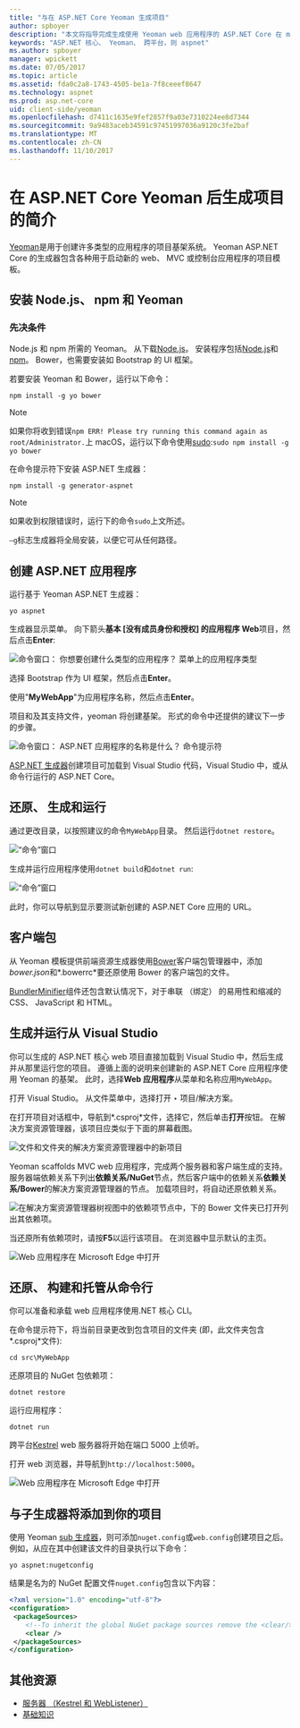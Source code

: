 ```yaml
---
title: "与在 ASP.NET Core Yeoman 生成项目"
author: spboyer
description: "本文将指导完成生成使用 Yeoman web 应用程序的 ASP.NET Core 在 macOS 上的生成器。"
keywords: "ASP.NET 核心、 Yeoman、 跨平台，则 aspnet"
ms.author: spboyer
manager: wpickett
ms.date: 07/05/2017
ms.topic: article
ms.assetid: fda0c2a8-1743-4505-be1a-7f8ceeef8647
ms.technology: aspnet
ms.prod: asp.net-core
uid: client-side/yeoman
ms.openlocfilehash: d7411c1635e9fef2857f9a03e7310224ee8d7344
ms.sourcegitcommit: 9a9483aceb34591c97451997036a9120c3fe2baf
ms.translationtype: MT
ms.contentlocale: zh-CN
ms.lasthandoff: 11/10/2017
---
```

# <a name="introduction-to-building-projects-with-yeoman-in-aspnet-core"></a>在 ASP.NET Core Yeoman 后生成项目的简介

[Yeoman](http://yeoman.io/)是用于创建许多类型的应用程序的项目基架系统。 Yeoman ASP.NET Core 的生成器包含各种用于启动新的 web、 MVC 或控制台应用程序的项目模板。

## <a name="install-nodejs-npm-and-yeoman"></a>安装 Node.js、 npm 和 Yeoman

### <a name="prerequisites"></a>先决条件

Node.js 和 npm 所需的 Yeoman。 从下载[Node.js](https://nodejs.org/)。 安装程序包括[Node.js](https://nodejs.org/)和[npm](https://www.npmjs.com/)。 Bower，也需要安装如 Bootstrap 的 UI 框架。

若要安装 Yeoman 和 Bower，运行以下命令：

```console
npm install -g yo bower
```

>[!Note]
>如果你将收到错误`npm ERR! Please try running this command again as root/Administrator.`上 macOS，运行以下命令使用[sudo](https://developer.apple.com/library/mac/documentation/Darwin/Reference/ManPages/man8/sudo.8.html):`sudo npm install -g yo bower`

在命令提示符下安装 ASP.NET 生成器：

```console
npm install -g generator-aspnet
```

> [!NOTE]
> 如果收到权限错误时，运行下的命令`sudo`上文所述。

`–g`标志生成器将全局安装，以便它可从任何路径。

## <a name="create-an-aspnet-app"></a>创建 ASP.NET 应用程序

运行基于 Yeoman ASP.NET 生成器：

```console
yo aspnet
```

生成器显示菜单。 向下箭头**基本 [没有成员身份和授权] 的应用程序 Web**项目，然后点击**Enter**:

![命令窗口： 你想要创建什么类型的应用程序？ 菜单上的应用程序类型](yeoman/_static/yeoman-yo-aspnet.png)

选择 Bootstrap 作为 UI 框架，然后点击**Enter**。

使用"**MyWebApp**"为应用程序名称，然后点击**Enter**。

项目和及其支持文件，yeoman 将创建基架。 形式的命令中还提供的建议下一步的步骤。

![命令窗口： ASP.NET 应用程序的名称是什么？ 命令提示符](yeoman/_static/yeoman-yo-aspnet-created.png)

[ASP.NET 生成器](https://www.npmjs.com/package/generator-aspnet)创建项目可加载到 Visual Studio 代码，Visual Studio 中，或从命令行运行的 ASP.NET Core。

## <a name="restore-build-and-run"></a>还原、 生成和运行

通过更改目录，以按照建议的命令`MyWebApp`目录。 然后运行`dotnet restore`。

![“命令”窗口](yeoman/_static/dotnet-restore.png)

生成并运行应用程序使用`dotnet build`和`dotnet run`:

![“命令”窗口](yeoman/_static/dotnet-build-run.png)

此时，你可以导航到显示要测试新创建的 ASP.NET Core 应用的 URL。

## <a name="client-side-packages"></a>客户端包

从 Yeoman 模板提供前端资源生成器使用[Bower](xref:client-side/bower)客户端包管理器中，添加*bower.json*和*.bowerrc*要还原使用 Bower 的客户端包的文件。

[BundlerMinifier](xref:client-side/bundling-and-minification)组件还包含默认情况下，对于串联 （绑定） 的易用性和缩减的 CSS、 JavaScript 和 HTML。

## <a name="building-and-running-from-visual-studio"></a>生成并运行从 Visual Studio

你可以生成的 ASP.NET 核心 web 项目直接加载到 Visual Studio 中，然后生成并从那里运行您的项目。 遵循上面的说明来创建新的 ASP.NET Core 应用程序使用 Yeoman 的基架。 此时，选择**Web 应用程序**从菜单和名称应用`MyWebApp`。

打开 Visual Studio。 从文件菜单中，选择打开 ‣ 项目/解决方案。

在打开项目对话框中，导航到*.csproj*文件，选择它，然后单击**打开**按钮。 在解决方案资源管理器，该项目应类似于下面的屏幕截图。

![文件和文件夹的解决方案资源管理器中的新项目](yeoman/_static/yeoman-solution.png)

Yeoman scaffolds MVC web 应用程序，完成两个服务器和客户端生成的支持。 服务器端依赖关系下列出**依赖关系/NuGet**节点，然后客户端中的依赖关系**依赖关系/Bower**的解决方案资源管理器的节点。 加载项目时，将自动还原依赖关系。

![在解决方案资源管理器树视图中的依赖项节点中，下的 Bower 文件夹已打开列出其依赖项。](yeoman/_static/yeoman-loading-dependencies.png)

当还原所有依赖项时，请按**F5**以运行该项目。 在浏览器中显示默认的主页。

![Web 应用程序在 Microsoft Edge 中打开](yeoman/_static/yeoman-home-page.png)

## <a name="restoring-building-and-hosting-from-a-command-line"></a>还原、 构建和托管从命令行

你可以准备和承载 web 应用程序使用.NET 核心 CLI。

在命令提示符下，将当前目录更改到包含项目的文件夹 (即，此文件夹包含*.csproj*文件):

```console
cd src\MyWebApp
```

还原项目的 NuGet 包依赖项：

```console
dotnet restore
```

运行应用程序：

```console
dotnet run
```

跨平台[Kestrel](xref:fundamentals/servers/kestrel) web 服务器将开始在端口 5000 上侦听。

打开 web 浏览器，并导航到`http://localhost:5000`。

![Web 应用程序在 Microsoft Edge 中打开](yeoman/_static/yeoman-home-page_5000.png)

## <a name="adding-to-your-project-with-sub-generators"></a>与子生成器将添加到你的项目

使用 Yeoman [sub 生成器](https://github.com/omnisharp/generator-aspnet)，则可添加`nuget.config`或`web.config`创建项目之后。 例如，从应在其中创建该文件的目录执行以下命令：

```console
yo aspnet:nugetconfig
```

结果是名为的 NuGet 配置文件`nuget.config`包含以下内容：

```xml
<?xml version="1.0" encoding="utf-8"?>
<configuration>
 <packageSources>
    <!--To inherit the global NuGet package sources remove the <clear/> line below -->
    <clear />
 </packageSources>
</configuration>
```

## <a name="additional-resources"></a>其他资源

* [服务器 （Kestrel 和 WebListener）](xref:fundamentals/servers/index)
* [基础知识](xref:fundamentals/index)
